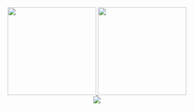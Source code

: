 <div align="center">
  <a href="https://github.com/vedanthnyk25/Bloginn">
    <img height="200" src="https://github-readme-stats.vercel.app/api?username=vedanthnyk25&show_icons=true&theme=rose_pine" />
  </a>
  <a href="https://github.com/vedanthnyk25/github-readme-stats">
    <img height="200" src="https://github-readme-stats.vercel.app/api/top-langs?username=vedanthnyk25&layout=compact&langs_count=8&card_width=400&theme=dark" />
  </a>
</div>

<div align="center">
  <a href="https://git.io/streak-stats">
    <img src="https://github-readme-streak-stats.herokuapp.com/?user=vedanthnyk25&theme=rose_pine" />
  </a>
</div>



<!---
vedanthnyk25/vedanthnyk25 is a ✨ special ✨ repository because its `README.md` (this file) appears on your GitHub profile.
You can click the Preview link to take a look at your changes.
--->
